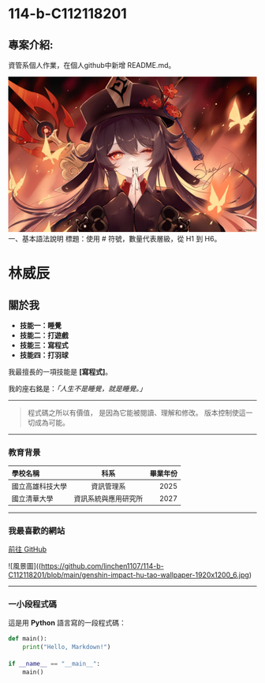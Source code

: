 # 114-b-C112118201
## 專案介紹:
資管系個人作業，在個人github中新增 README.md。

![image](https://github.com/linchen1107/114-b-C112118201/blob/main/genshin-impact-hu-tao-wallpaper-1920x1200_6.jpg)
一、基本語法說明
標題：使用 # 符號，數量代表層級，從 H1 到 H6。

# 林威辰

## 關於我

* **技能一：睡覺**
* **技能二：打遊戲**
* **技能三：寫程式**
* **技能四：打羽球**

我最擅長的一項技能是 **[寫程式]**。

我的座右銘是：*「人生不是睡覺，就是睡覺。」*

---

> 程式碼之所以有價值， 是因為它能被閱讀、理解和修改。 版本控制使這一切成為可能。

---

### 教育背景

| 學校名稱 | 科系 | 畢業年份 |
|:---|:---:|---:|
| 國立高雄科技大學 | 資訊管理系 | 2025 |
| 國立清華大學 | 資訊系統與應用研究所 | 2027 |

---

### 我最喜歡的網站

[前往 GitHub](https://github.com)

![風景圖]((https://github.com/linchen1107/114-b-C112118201/blob/main/genshin-impact-hu-tao-wallpaper-1920x1200_6.jpg)

---

### 一小段程式碼

這是用 **Python** 語言寫的一段程式碼：
```python
def main():
    print("Hello, Markdown!")

if __name__ == "__main__":
    main()



